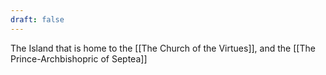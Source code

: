 ```yaml
---
draft: false
---
```



The Island that is home to the [[The Church of the Virtues]], and the [[The Prince-Archbishopric of Septea]]